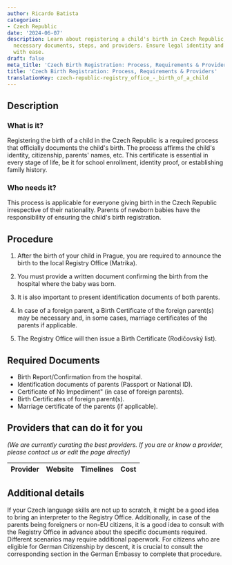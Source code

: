 ```yaml
---
author: Ricardo Batista
categories:
- Czech Republic
date: '2024-06-07'
description: Learn about registering a child's birth in Czech Republic, including
  necessary documents, steps, and providers. Ensure legal identity and citizenship
  with ease.
draft: false
meta_title: 'Czech Birth Registration: Process, Requirements & Providers'
title: 'Czech Birth Registration: Process, Requirements & Providers'
translationKey: czech-republic-registry_office_-_birth_of_a_child
---
```



## Description
### What is it?
Registering the birth of a child in the Czech Republic is a required process that officially documents the child's birth. The process affirms the child's identity, citizenship, parents' names, etc. This certificate is essential in every stage of life, be it for school enrollment, identity proof, or establishing family history.

### Who needs it?
This process is applicable for everyone giving birth in the Czech Republic irrespective of their nationality. Parents of newborn babies have the responsibility of ensuring the child's birth registration.

## Procedure

1. After the birth of your child in Prague, you are required to announce the birth to the local Registry Office (Matrika).

2. You must provide a written document confirming the birth from the hospital where the baby was born.

3. It is also important to present identification documents of both parents.

4. In case of a foreign parent, a Birth Certificate of the foreign parent(s) may be necessary and, in some cases, marriage certificates of the parents if applicable.

5. The Registry Office will then issue a Birth Certificate (Rodičovský list).

## Required Documents

- Birth Report/Confirmation from the hospital.
- Identification documents of parents (Passport or National ID).
- Certificate of No Impediment" (in case of foreign parents).
- Birth Certificates of foreign parent(s).
- Marriage certificate of the parents (if applicable).

## Providers that can do it for you

_(We are currently curating the best providers. If you are or know a provider, please contact us or edit the page directly)_

| Provider        |     Website     |     Timelines    |       Cost      |
| --------------- | --------------- |  :-------------: | :-------------: |

## Additional details

If your Czech language skills are not up to scratch, it might be a good idea to bring an interpreter to the Registry Office. Additionally, in case of the parents being foreigners or non-EU citizens, it is a good idea to consult with the Registry Office in advance about the specific documents required. Different scenarios may require additional paperwork. For citizens who are eligible for German Citizenship by descent, it is crucial to consult the corresponding section in the German Embassy to complete that procedure.